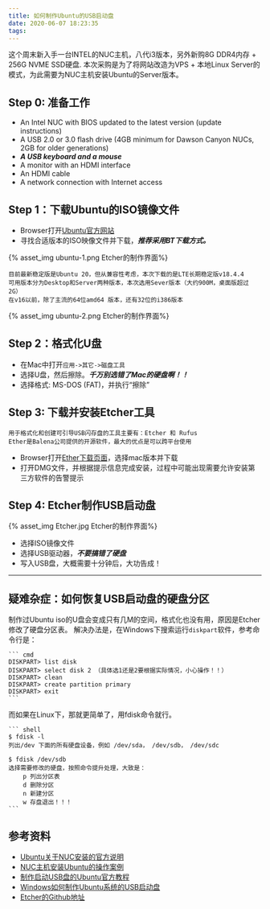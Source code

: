 ```yaml
---
title: 如何制作Ubuntu的USB启动盘
date: 2020-06-07 18:23:35
tags:
---
```


这个周末新入手一台INTEL的NUC主机，八代i3版本，另外新购8G DDR4内存 + 256G NVME SSD硬盘.
本次采购是为了将网站改造为VPS + 本地Linux Server的模式，为此需要为NUC主机安装Ubuntu的Server版本。

## Step 0: 准备工作

- An Intel NUC with BIOS updated to the latest version (update instructions)
- A USB 2.0 or 3.0 flash drive (4GB minimum for Dawson Canyon NUCs, 2GB for older generations)
- ***A USB keyboard and a mouse***
- A monitor with an HDMI interface
- An HDMI cable
- A network connection with Internet access

## Step 1：下载Ubuntu的ISO镜像文件

- Browser打开[Ubuntu官方网站](https://ubuntu.com/download/desktop)
- 寻找合适版本的ISO映像文件并下载，***推荐采用BT下载方式。***

{% asset_img ubuntu-1.png Etcher的制作界面%}

>
    目前最新稳定版是Ubuntu 20，但从兼容性考虑，本次下载的是LTE长期稳定版v18.4.4
    可用版本分为Desktop和Server两种版本，本次选用Sever版本（大约900M，桌面版超过2G）
    在v16以前，除了主流的64位amd64 版本，还有32位的i386版本

{% asset_img ubuntu-2.png Etcher的制作界面%}

## Step 2：格式化U盘

- 在Mac中打开`应用->其它->磁盘工具`
- 选择U盘，然后擦除。***千万别选错了Mac的硬盘啊！！***
- 选择格式: MS-DOS (FAT)，并执行“擦除”

## Step 3: 下载并安装Etcher工具

>
    用于格式化和创建可引导USB闪存盘的工具主要有：Etcher 和 Rufus
    Ether是Balena公司提供的开源软件，最大的优点是可以跨平台使用

- Browser打开[Ether下载页面](https://www.balena.io/etcher/)，选择mac版本并下载
- 打开DMG文件，并根据提示信息完成安装，过程中可能出现需要允许安装第三方软件的告警提示

## Step 4: Etcher制作USB启动盘

{% asset_img Etcher.jpg Etcher的制作界面%}

- 选择ISO镜像文件
- 选择USB驱动器，***不要搞错了硬盘***
- 写入USB盘，大概需要十分钟后，大功告成！

---

## 疑难杂症：如何恢复USB启动盘的硬盘分区

制作过Ubuntu iso的U盘会变成只有几M的空间，格式化也没有用，原因是Etcher修改了硬盘分区表。
解决办法是，在Windows下搜索运行`diskpart`软件，参考命令行是：

    ``` cmd
    DISKPART> list disk
    DISKPART> select disk 2 （具体选1还是2要根据实际情况，小心操作！！）
    DISKPART> clean
    DISKPART> create partition primary
    DISKPART> exit
    ```

而如果在Linux下，那就更简单了，用fdisk命令就行。

    ``` shell
    $ fdisk -l 
    列出/dev 下面的所有硬盘设备，例如 /dev/sda， /dev/sdb， /dev/sdc

    $ fdisk /dev/sdb
    选择需要修改的硬盘，按照命令提升处理，大致是：
        p 列出分区表
        d 删除分区
        n 新建分区
        w 存盘退出！！！
    ```

## 参考资料

- [Ubuntu关于NUC安装的官方说明](https://ubuntu.com/download/intel-nuc-desktop)
- [NUC主机安装Ubuntu的操作案例](https://linux.cn/article-11477-1.html)
- [制作启动USB盘的Ubuntu官方教程](https://tutorials.ubuntu.com/tutorial/tutorial-create-a-usb-stick-on-macos)
- [Windows如何制作Ubuntu系统的USB启动盘](http://www.eguidedog.net/doc/doc-create-usb-stick-on-windows.php)
- [Etcher的Github地址](https://github.com/balena-io/etcher)
